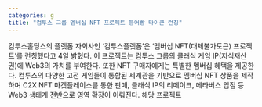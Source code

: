```yaml
---
categories: g
title: "컴투스 그룹 멤버십 NFT 프로젝트 붕어빵 타이쿤 런칭"
---
```

컴투스홀딩스의 플랫폼 자회사인 &lsquo;컴투스플랫폼&rsquo;은 &lsquo;멤버십 NFT(대체불가토큰) 프로젝트&rsquo;를 런칭했다고 4일 밝혔다. 이 프로젝트는 컴투스 그룹의 클래식 게임 IP(지식재산권)에 Web3의 가치를 부여한다. 또한 NFT 구매자에게는 특별한 멤버십 혜택을 제공한다. 컴투스의 다양한 고전 게임들이 통합된 세계관을 기반으로 멤버십 NFT 상품을 제작하며 C2X NFT 마켓플레이스를 통한 판매, 클래식 IP의 리메이크, 메타버스 입점 등 Web3 생태계 전반으로 영역 확장이 이뤄진다. 해당 프로젝트